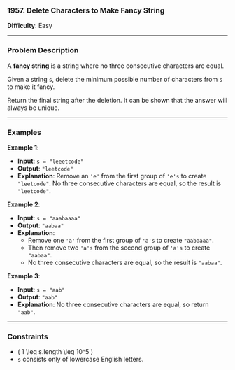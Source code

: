 ### 1957. Delete Characters to Make Fancy String
**Difficulty**: Easy

---

### Problem Description

A **fancy string** is a string where no three consecutive characters are equal.

Given a string `s`, delete the minimum possible number of characters from `s` to make it fancy.

Return the final string after the deletion. It can be shown that the answer will always be unique.

---

### Examples

**Example 1**:
- **Input**: `s = "leeetcode"`
- **Output**: `"leetcode"`
- **Explanation**: Remove an `'e'` from the first group of `'e's` to create `"leetcode"`. No three consecutive characters are equal, so the result is `"leetcode"`.

**Example 2**:
- **Input**: `s = "aaabaaaa"`
- **Output**: `"aabaa"`
- **Explanation**: 
  - Remove one `'a'` from the first group of `'a's` to create `"aabaaaa"`.
  - Then remove two `'a's` from the second group of `'a's` to create `"aabaa"`.
  - No three consecutive characters are equal, so the result is `"aabaa"`.

**Example 3**:
- **Input**: `s = "aab"`
- **Output**: `"aab"`
- **Explanation**: No three consecutive characters are equal, so return `"aab"`.

---

### Constraints
- \( 1 \leq s.length \leq 10^5 \)
- `s` consists only of lowercase English letters.

